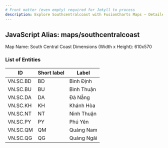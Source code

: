 ```yaml
---
# Front matter (even empty) required for Jekyll to process
description: Explore Southcentralcoast with FusionCharts Maps – Detailed features for seamless integration. Try now & enhance your data visualization today! 
---
```


## JavaScript Alias: maps/southcentralcoast

Map Name: South Central Coast
Dimensions (Width x Height): 610x570





### List of Entities

ID | Short label | Label
---|---|---|
VN.SC.BD|BD|Bình Định
VN.SC.BU|BU|Bình Thuận
VN.SC.DA|DA|Đà Nẵng
VN.SC.KH|KH|Khánh Hòa
VN.SC.NT|NT|Ninh Thuận
VN.SC.PY|PY|Phú Yên
VN.SC.QM|QM|Quảng Nam
VN.SC.QG|QG|Quảng Ngãi